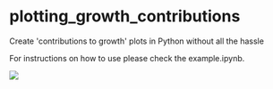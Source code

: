 # plotting_growth_contributions
Create 'contributions to growth' plots in Python without all the hassle

For instructions on how to use please check the example.ipynb.

![](https://raw.githubusercontent.com/jaroxe/plotting_growth_contributions/bokeh_plot(2).png )
